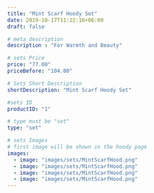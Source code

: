 ```yaml
---
title: "Mint Scarf Hoody Set"
date: 2019-10-17T11:22:16+06:00
draft: false

# meta description
description : "For Warmth and Beauty"

# sets Price
price: "77.00"
priceBefore: "104.00"

# Sets Short Description
shortDescription: "Mint Scarf Hoody Set"

#sets ID
productID: "1"

# type must be "set"
type: "set"

# sets Images
# first image will be shown in the hoody page
images:
  - image: "images/sets/MintScarfHood.png"
  - image: "images/sets/MintScarfHood.png"
  - image: "images/sets/MintScarfHood.png"
  - image: "images/sets/MintScarfHood.png"
---
```



